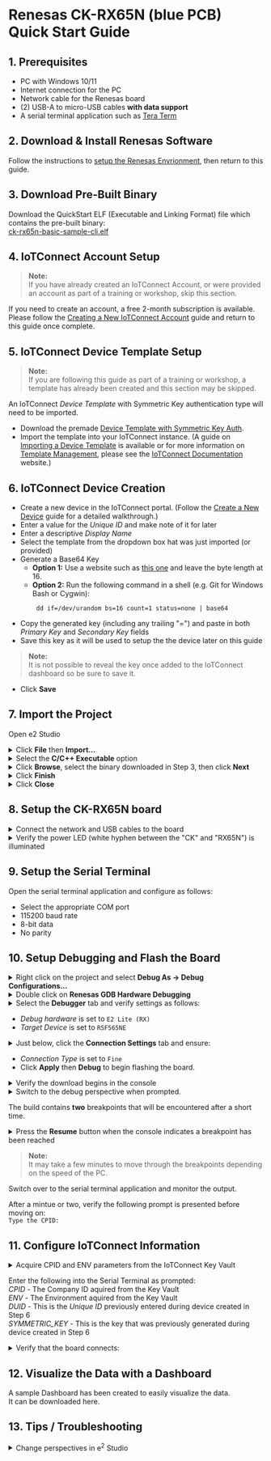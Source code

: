 # Renesas CK-RX65N (blue PCB) Quick Start Guide

## 1. Prerequisites

* PC with Windows 10/11
* Internet connection for the PC
* Network cable for the Renesas board
* (2) USB-A to micro-USB cables <b>with data support</b>
* A serial terminal application such as [Tera Term](https://ttssh2.osdn.jp/index.html.en)

## 2. Download & Install Renesas Software

Follow the instructions to [setup the Renesas Envrionment](documentation/iotc-azurertos-sdk/samples/ck-rx65n/environment_setup.md), then return to this guide.

## 3. Download Pre-Built Binary
Download the QuickStart ELF (Executable and Linking Format) file which contains the pre-built binary:  
[ck-rx65n-basic-sample-cli.elf](https://saleshosted.z13.web.core.windows.net/sdk/renesas/ck-rx65n-qs/ck-rx65n-basic-sample-cli.elf)

## 4. IoTConnect Account Setup

> **Note:**  
> If you have already created an IoTConnect Account, or were provided an account as part of a training or workshop, skip this section.

If you need to create an account, a free 2-month subscription is available.  Please follow the [Creating a New IoTConnect Account](https://github.com/avnet-iotconnect/avnet-iotconnect.github.io/blob/main/documentation/iotconnect/subscription/subscription.md) guide and return to this guide once complete.

## 5. IoTConnect Device Template Setup

> **Note:**  
> If you are following this guide as part of a training or workshop, a template has already been created and this section may be skipped.

An IoTConnect *Device Template* with Symmetric Key authentication type will need to be imported.
* Download the premade [Device Template with Symmetric Key Auth](https://github.com/avnet-iotconnect/avnet-iotconnect.github.io/blob/main/documentation/iotc-azurertos-sdk/samples//ck-rx65n/templates/device/CK-RX65Nsk_template.JSON).
* Import the template into your IoTConnect instance. (A guide on [Importing a Device Template](https://github.com/avnet-iotconnect/avnet-iotconnect.github.io/blob/main/documentation/iotconnect/import_device_template.md) is available or for more information on [Template Management](https://docs.iotconnect.io/iotconnect/user-manuals/devices/template-management/), please see the [IoTConnect Documentation](https://iotconnect.io) website.)

## 6. IoTConnect Device Creation

* Create a new device in the IoTConnect portal. (Follow the [Create a New Device](https://github.com/avnet-iotconnect/avnet-iotconnect.github.io/blob/main/documentation/iotconnect/create_new_device.md) guide for a detailed walkthrough.)
* Enter a value for the <var>Unique ID</var> and make note of it for later
* Enter a descriptive <var>Display Name</var>
* Select the template from the dropdown box hat was just imported (or provided)
* Generate a Base64 Key
   * <b>Option 1:</b>  Use a website such as [this one](https://generate.plus/en/base64) and leave the byte length at 16.
   * <b>Option 2:</b>  Run the following command in a shell (e.g. Git for Windows Bash or Cygwin):
     ```
      dd if=/dev/urandom bs=16 count=1 status=none | base64
     ```
* Copy the generated key (including any trailing "=") and paste in both <var>Primary Key</var> and <var>Secondary Key</var> fields
* Save this key as it will be used to setup the the device later on this guide

> **Note:**  
> It is not possible to reveal the key once added to the IoTConnect dashboard so be sure to save it.
 
* Click **Save**

## 7. Import the Project
Open e2 Studio
<details><summary>Click <b>File</b> then <b>Import...</b></summary>
<img style="width:75%; height:auto" src="./assets/quickstart/Import_project.png"/>
</details>

<details><summary>Select the <b>C/C++ Executable</b> option</summary>
<img style="width:75%; height:auto" src="./assets/quickstart/c_cpp_project_import.png"/>
</details>

<details><summary>Click <b>Browse</b>, select the binary downloaded in Step 3, then click <b>Next</b></summary>
<img style="width:75%; height:auto" src="./assets/quickstart/browse_and_next.png"/>
</details>

<details><summary>Click <b>Finish</b></summary>
<img style="width:75%; height:auto" src="./assets/quickstart/finish_import.png"/>
</details>

<details><summary>Click <b>Close</b></summary>
<img style="width:75%; height:auto" src="./assets/quickstart/close_import.png"/>
</details>

## 8. Setup the CK-RX65N board
<details><summary>Connect the network and USB cables to the board</summary>
<img style="width:45%; height:auto" src="./assets/ck-rx65n/IMG_20230303_093310710-crop.jpg"/>
</details>

<details><summary>Verify the power LED (white hyphen between the "CK" and "RX65N") is illuminated</summary>
<img style="width:45%; height:auto" src="./assets/ck-rx65n/IMG_20230316_120246661-crop-power.jpg"/>
</details>

## 9. Setup the Serial Terminal
Open the serial terminal application and configure as follows:
* Select the appropriate COM port
* 115200 baud rate
* 8-bit data
* No parity

## 10. Setup Debugging and Flash the Board

<details><summary>Right click on the project and select <b>Debug As -> Debug Configurations...</b></summary>
<img style="width:75%; height:auto" src="./assets/quickstart/Debug_as.png"/>
</details>

<details><summary>Double click on <b>Renesas GDB Hardware Debugging</b></summary>
  A new debug setup instance will apear directly beneath
</details>

<details><summary>Select the <b>Debugger</b> tab and verify settings as follows:</summary>
<img style="width:75%; height:auto" src="./assets/quickstart/debug_setup1.png"/>
</details>  
 
 * <var>Debug hardware</var> is set to `E2 Lite (RX)`<br>
 * <var>Target Device</var> is set to `R5F565NE`

<details><summary>Just below, click the <b>Connection Settings</b> tab and ensure:</summary>
<img style="width:75%; height:auto" src="./assets/quickstart/debug_setup2.png"/>
</details>  

* <var>Connection Type</var> is set to `Fine`
* Click <b>Apply</b> then <b>Debug</b> to begin flashing the board.

<details><summary>Verify the download begins in the console</summary>
<img style="width:75%; height:auto" src="./assets/quickstart/flashing.png"/>
</details>

<details><summary>Switch to the debug perspective when prompted.</summary>
<img style="width:75%; height:auto" src="./assets/quickstart/perspective_switch.png"/>
</details>

The build contains <b>two</b> breakpoints that will be encountered after a short time.
<details><summary>Press the <b>Resume</b> button when the console indicates a breakpoint has been reached</summary>
<img style="width:75%; height:auto" src="./assets/quickstart/resume_button.png"/>
</details>

> **Note:**  
> It may take a few minutes to move through the breakpoints depending on the speed of the PC.

Switch over to the serial terminal application and monitor the output.  

After a mintue or two, verify the following prompt is presented before moving on:<br>
`Type the CPID:`

## 11. Configure IoTConnect Information

<details><summary>Acquire CPID and ENV parameters from the IoTConnect Key Vault</summary>
<img style="width:75%; height:auto" src="./assets/quickstart/cpid_and_env.png"/>
</details>

Enter the following into the Serial Terminal as prompted:  
  <var>CPID</var> - The Company ID aquired from the Key Vault  
  <var>ENV</var> - The Environment aquired from the Key Vault  
  <var>DUID</var> - This is the <var>Unique ID</var> previously entered during device created in Step 6  
  <var>SYMMETRIC_KEY</var> - This is the key that was previously generated during device created in Step 6  

<details><summary>Verify that the board connects:</summary>
<img style="width:75%; height:auto" src="./assets/quickstart/cli_example.png"/>
</details>

## 12. Visualize the Data with a Dashboard

A sample Dashboard has been created to easily visualize the data.  
It can be downloaded here.

## 13. Tips / Troubleshooting

<details><summary>Change perspectives in e<sup>2</sup> Studio</summary>
To return to C/C++ development view, select "Window", then "Perspective", then
"Open perspective", then "C/C++ project".

To return to debugging/running, select the "Window", then "Perspective", then
"Open perspective", then "Debug".
</details>
